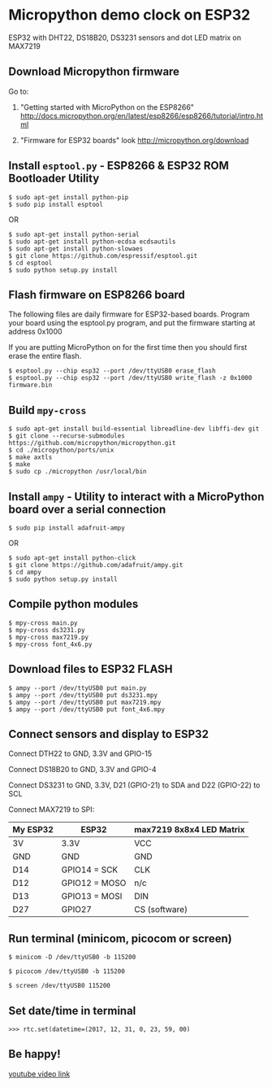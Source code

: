 # Micropython demo clock on ESP32
ESP32 with DHT22, DS18B20, DS3231 sensors and dot LED matrix on MAX7219

## Download Micropython firmware

Go to:

1. "Getting started with MicroPython on the ESP8266"
http://docs.micropython.org/en/latest/esp8266/esp8266/tutorial/intro.html

2. "Firmware for ESP32 boards"
look http://micropython.org/download

## Install `esptool.py` - ESP8266 & ESP32 ROM Bootloader Utility
```
$ sudo apt-get install python-pip
$ sudo pip install esptool
```
OR
```
$ sudo apt-get install python-serial
$ sudo apt-get install python-ecdsa ecdsautils
$ sudo apt-get install python-slowaes
$ git clone https://github.com/espressif/esptool.git
$ cd esptool
$ sudo python setup.py install
```

## Flash firmware on ESP8266 board
The following files are daily firmware for ESP32-based boards.
Program your board using the esptool.py program, and put the firmware
starting at address 0x1000

If you are putting MicroPython on for the first time then you should
first erase the entire flash. 

```
$ esptool.py --chip esp32 --port /dev/ttyUSB0 erase_flash
$ esptool.py --chip esp32 --port /dev/ttyUSB0 write_flash -z 0x1000 firmware.bin

```

## Build `mpy-cross`

```
$ sudo apt-get install build-essential libreadline-dev libffi-dev git
$ git clone --recurse-submodules https://github.com/micropython/micropython.git
$ cd ./micropython/ports/unix
$ make axtls
$ make
$ sudo cp ./micropython /usr/local/bin
```

## Install `ampy` - Utility to interact with a MicroPython board over a serial connection
```
$ sudo pip install adafruit-ampy
```
OR
```
$ sudo apt-get install python-click
$ git clone https://github.com/adafruit/ampy.git
$ cd ampy
$ sudo python setup.py install
```

## Compile python modules
```
$ mpy-cross main.py
$ mpy-cross ds3231.py
$ mpy-cross max7219.py
$ mpy-cross font_4x6.py
```

## Download files to ESP32 FLASH
```
$ ampy --port /dev/ttyUSB0 put main.py
$ ampy --port /dev/ttyUSB0 put ds3231.mpy
$ ampy --port /dev/ttyUSB0 put max7219.mpy
$ ampy --port /dev/ttyUSB0 put font_4x6.mpy
```

## Connect sensors and display to ESP32

Connect DTH22 to GND, 3.3V and GPIO-15

Connect DS18B20 to GND, 3.3V and GPIO-4

Connect DS3231 to GND, 3.3V, D21 (GPIO-21) to SDA and D22 (GPIO-22) to SCL

Connect MAX7219 to SPI:

| My ESP32   | ESP32         | max7219 8x8x4 LED Matrix |
| ---------- | ------------- | ------------------------ |
| 3V         | 3.3V          | VCC                      |
| GND        | GND           | GND                      |
| D14        | GPIO14 = SCK  | CLK                      |
| D12        | GPIO12 = MOSO | n/c                      |
| D13        | GPIO13 = MOSI | DIN                      |
| D27        | GPIO27        | CS (software)            |


## Run terminal (minicom, picocom or screen)
```
$ minicom -D /dev/ttyUSB0 -b 115200

$ picocom /dev/ttyUSB0 -b 115200

$ screen /dev/ttyUSB0 115200
```

## Set date/time in terminal
```
>>> rtc.set(datetime=(2017, 12, 31, 0, 23, 59, 00)
```

## Be happy!

[youtube video link](https://www.youtube.com/watch?v=WTeM4eQrp3c)

